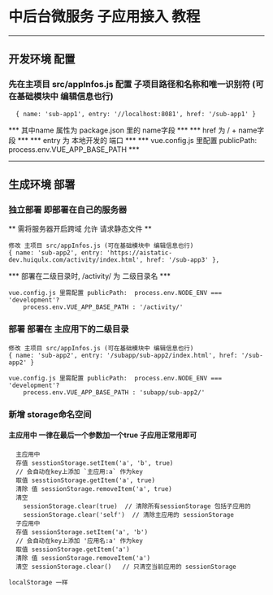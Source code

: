# 中后台微服务 子应用接入 教程
***************
## 开发环境 配置

### 先在主项目 src/appInfos.js 配置 子项目路径和名称和唯一识别符 (可在基础模块中 编辑信息也行)
```
  { name: 'sub-app1', entry: '//localhost:8081', href: '/sub-app1' }
```
***  其中name 属性为 package.json 里的 name字段 *** 
***  href 为 / + name字段 *** 
***  entry 为 本地开发的 端口 *** 
*** vue.config.js 里配置 publicPath: process.env.VUE_APP_BASE_PATH ***
**************
## 生成环境 部署
### 独立部署 即部署在自己的服务器

** 需将服务器开启跨域 允许 请求静态文件 **
```
修改 主项目 src/appInfos.js (可在基础模块中 编辑信息也行)
{ name: 'sub-app2', entry: 'https://aistatic-dev.huiqulx.com/activity/index.html', href: '/sub-app3' },
```
*** 部署在二级目录时, /activity/ 为 二级目录名 ***
```
vue.config.js 里需配置 publicPath:  process.env.NODE_ENV === 'development'?
    process.env.VUE_APP_BASE_PATH : '/activity/'
```

### 部署  部署在 主应用下的二级目录
```
修改 主项目 src/appInfos.js (可在基础模块中 编辑信息也行)
{ name: 'sub-app2', entry: '/subapp/sub-app2/index.html', href: '/sub-app2' }
```
```
vue.config.js 里需配置 publicPath:  process.env.NODE_ENV === 'development'?
    process.env.VUE_APP_BASE_PATH : 'subapp/sub-app2/'
```


### 新增 storage命名空间 
#### 主应用中  一律在最后一个参数加一个true  子应用正常用即可
```
  主应用中 
  存值 sesstionStorage.setItem('a', 'b', true)
  // 会自动在key上添加 `主应用:a` 作为key
  取值 sesstionStorage.getItem('a', true)
  清除 值 sessionStorage.removeItem('a', true)
  清空 
    sessionStorage.clear(true)  // 清除所有sessionStorage 包括子应用的
    sessionStorage.clear('self')  // 清除主应用的 sessionStorage
  子应用中 
  存值 sessionStorage.setItem('a', 'b')  
  // 会自动在key上添加 '应用名:a' 作为key
  取值 sessionStorage.getItem('a')
  清除 值 sessionStorage.removeItem('a')
  清空 sessionStorage.clear()   // 只清空当前应用的 sessionStorage

localStorage 一样
```